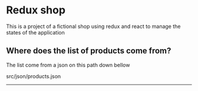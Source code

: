 # Redux shop

This is a project of a fictional shop using redux and react to manage the states of the application


## Where does the list of products come from?

The list come from a json on this path down bellow

src/json/products.json

----------------------------
